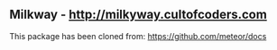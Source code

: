 ## Milkway - http://milkyway.cultofcoders.com

This package has been cloned from:
https://github.com/meteor/docs


